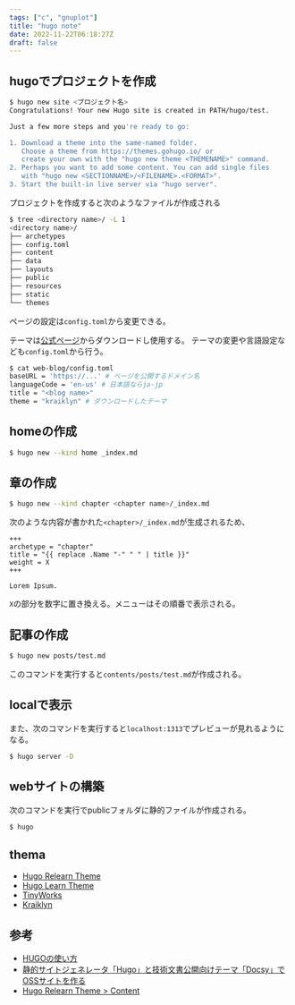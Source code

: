 ```yaml
---
tags: ["c", "gnuplot"]
title: "hugo note"
date: 2022-11-22T06:18:27Z
draft: false
---
```


## hugoでプロジェクトを作成
```bash
$ hugo new site <プロジェクト名>
Congratulations! Your new Hugo site is created in PATH/hugo/test.

Just a few more steps and you're ready to go:

1. Download a theme into the same-named folder.
   Choose a theme from https://themes.gohugo.io/ or
   create your own with the "hugo new theme <THEMENAME>" command.
2. Perhaps you want to add some content. You can add single files
   with "hugo new <SECTIONNAME>/<FILENAME>.<FORMAT>".
3. Start the built-in live server via "hugo server".
```
プロジェクトを作成すると次のようなファイルが作成される

```bash
$ tree <directory name>/ -L 1
<directory name>/
├── archetypes
├── config.toml
├── content
├── data
├── layouts
├── public
├── resources
├── static
└── themes
```

ページの設定は`config.toml`から変更できる。

テーマは[公式ページ](https://themes.gohugo.io/)からダウンロードし使用する。
テーマの変更や言語設定なども`config.toml`から行う。

```bash
$ cat web-blog/config.toml 
baseURL = 'https://...' # ページを公開するドメイン名
languageCode = 'en-us' # 日本語ならja-jp
title = "<blog name>"
theme = "kraiklyn" # ダウンロードしたテーマ
```

## homeの作成
```bash
$ hugo new --kind home _index.md
```

## 章の作成
```bash
$ hugo new --kind chapter <chapter name>/_index.md
```
次のような内容が書かれた`<chapter>/_index.md`が生成されるため、
```
+++
archetype = "chapter"
title = "{{ replace .Name "-" " " | title }}"
weight = X
+++

Lorem Ipsum.
```
`X`の部分を数字に置き換える。メニューはその順番で表示される。

## 記事の作成

```bash
$ hugo new posts/test.md
```
このコマンドを実行すると`contents/posts/test.md`が作成される。

## localで表示
また、次のコマンドを実行すると`localhost:1313`でプレビューが見れるようになる。

```bash
$ hugo server -D
```

## webサイトの構築
次のコマンドを実行でpublicフォルダに静的ファイルが作成される。
```bash
$ hugo 
```


## thema
- [Hugo Relearn Theme](https://themes.gohugo.io/themes/hugo-theme-relearn/)
- [Hugo Learn Theme](https://themes.gohugo.io/themes/hugo-theme-learn/)
- [TinyWorks](https://themes.gohugo.io/themes/tinyworks/)
- [Kraiklyn](https://themes.gohugo.io/themes/kraiklyn/)

## 参考
- [HUGOの使い方](https://hacknote.jp/archives/54404/)
- [静的サイトジェネレータ「Hugo」と技術文書公開向けテーマ「Docsy」でOSSサイトを作る](https://knowledge.sakura.ad.jp/22908/)
- [Hugo Relearn Theme > Content](https://mcshelby.github.io/hugo-theme-relearn/cont/index.html)
